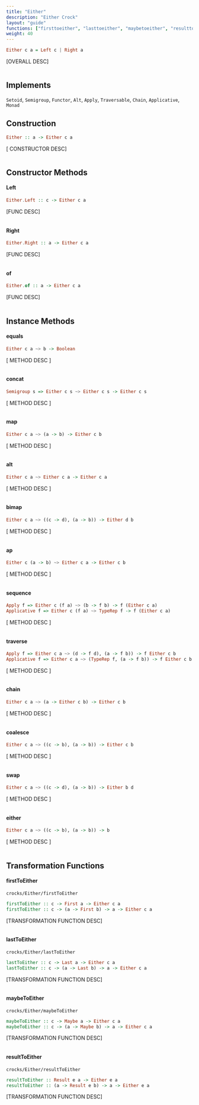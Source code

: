 ```yaml
---
title: "Either"
description: "Either Crock"
layout: "guide"
functions: ["firsttoeither", "lasttoeither", "maybetoeither", "resulttoeither"]
weight: 40
---
```


```haskell
Either c a = Left c | Right a
```

[OVERALL DESC]

```javascript
```

<article id="topic-implements">

## Implements
`Setoid`, `Semigroup`, `Functor`, `Alt`, `Apply`, `Traversable`, `Chain`, `Applicative`, `Monad`

</article>

<article id="topic-construction">

## Construction

```haskell
Either :: a -> Either c a
```

[ CONSTRUCTOR DESC]

```javascript
```

</article>

<article id="topic-constructor">

## Constructor Methods

#### Left

```haskell
Either.Left :: c -> Either c a
```

[FUNC DESC]

```javascript
```

#### Right

```haskell
Either.Right :: a -> Either c a
```

[FUNC DESC]

```javascript
```

#### of

```haskell
Either.of :: a -> Either c a
```

[FUNC DESC]

```javascript
```

</article>

<article id="topic-instance">

## Instance Methods

#### equals

```haskell
Either c a ~> b -> Boolean
```

[ METHOD DESC ]

```javascript
```

#### concat

```haskell
Semigroup s => Either c s ~> Either c s -> Either c s
```

[ METHOD DESC ]

```javascript
```

#### map

```haskell
Either c a ~> (a -> b) -> Either c b
```

[ METHOD DESC ]

```javascript
```

#### alt

```haskell
Either c a ~> Either c a -> Either c a
```

[ METHOD DESC ]

```javascript
```

#### bimap

```haskell
Either c a ~> ((c -> d), (a -> b)) -> Either d b
```

[ METHOD DESC ]

```javascript
```

#### ap

```haskell
Either c (a -> b) ~> Either c a -> Either c b
```

[ METHOD DESC ]

```javascript
```

#### sequence

```haskell
Apply f => Either c (f a) ~> (b -> f b) -> f (Either c a)
Applicative f => Either c (f a) ~> TypeRep f -> f (Either c a)
```

[ METHOD DESC ]

```javascript
```

#### traverse

```haskell
Apply f => Either c a ~> (d -> f d), (a -> f b)) -> f Either c b
Applicative f => Either c a ~> (TypeRep f, (a -> f b)) -> f Either c b
```

[ METHOD DESC ]

```javascript
```

#### chain

```haskell
Either c a ~> (a -> Either c b) -> Either c b
```

[ METHOD DESC ]

```javascript
```

#### coalesce

```haskell
Either c a ~> ((c -> b), (a -> b)) -> Either c b
```

[ METHOD DESC ]

```javascript
```

#### swap

```haskell
Either c a ~> ((c -> d), (a -> b)) -> Either b d
```

[ METHOD DESC ]

```javascript
```

#### either

```haskell
Either c a ~> ((c -> b), (a -> b)) -> b
```

[ METHOD DESC ]

```javascript
```

</article>

<article id="topic-transformation">

## Transformation Functions

#### firstToEither

`crocks/Either/firstToEither`

```haskell
firstToEither :: c -> First a -> Either c a
firstToEither :: c -> (a -> First b) -> a -> Either c a
```

[TRANSFORMATION FUNCTION DESC]

```javascript
```

#### lastToEither

`crocks/Either/lastToEither`

```haskell
lastToEither :: c -> Last a -> Either c a
lastToEither :: c -> (a -> Last b) -> a -> Either c a
```

[TRANSFORMATION FUNCTION DESC]

```javascript
```

#### maybeToEither

`crocks/Either/maybeToEither`

```haskell
maybeToEither :: c -> Maybe a -> Either c a
maybeToEither :: c -> (a -> Maybe b) -> a -> Either c a
```

[TRANSFORMATION FUNCTION DESC]

```javascript
```

#### resultToEither

`crocks/Either/resultToEither`

```haskell
resultToEither :: Result e a -> Either e a
resultToEither :: (a -> Result e b) -> a -> Either e a
```

[TRANSFORMATION FUNCTION DESC]

```javascript
```

</article>
